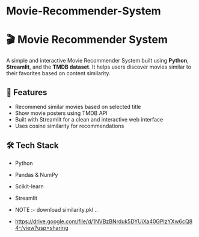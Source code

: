 # Movie-Recommender-System
# 🎬 Movie Recommender System

A simple and interactive Movie Recommender System built using **Python**, **Streamlit**, and the **TMDB dataset**. It helps users discover movies similar to their favorites based on content similarity.

## 📌 Features

- Recommend similar movies based on selected title
- Show movie posters using TMDB API
- Built with Streamlit for a clean and interactive web interface
- Uses cosine similarity for recommendations


## 🛠️ Tech Stack

- Python
- Pandas & NumPy
- Scikit-learn
- Streamlit

- NOTE :- download similarity.pkl ..
- https://drive.google.com/file/d/1NVBzBNrduk5DYUiXa40GPlzYXw6cQ84-/view?usp=sharing
